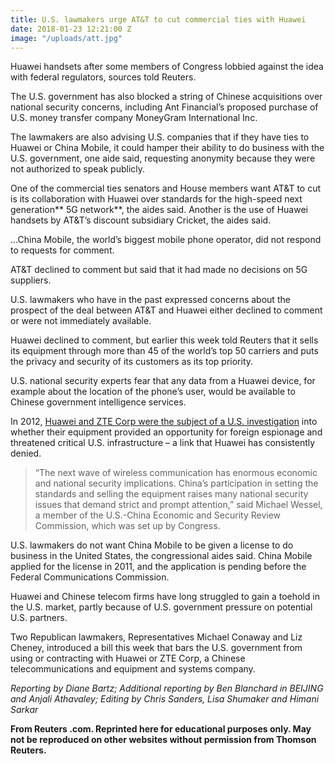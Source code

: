 ```yaml
---
title: U.S. lawmakers urge AT&T to cut commercial ties with Huawei
date: 2018-01-23 12:21:00 Z
image: "/uploads/att.jpg"
---
```


Huawei handsets after some members of Congress lobbied against the idea with federal regulators, sources told Reuters.

The U.S. government has also blocked a string of Chinese acquisitions over national security concerns, including Ant Financial’s proposed purchase of U.S. money transfer company MoneyGram International Inc.

The lawmakers are also advising U.S. companies that if they have ties to Huawei or China Mobile, it could hamper their ability to do business with the U.S. government, one aide said, requesting anonymity because they were not authorized to speak publicly.

One of the commercial ties senators and House members want AT&T to cut is its collaboration with Huawei over standards for the high-speed next generation** 5G network**, the aides said. Another is the use of Huawei handsets by AT&T’s discount subsidiary Cricket, the aides said.

…China Mobile, the world’s biggest mobile phone operator, did not respond to requests for comment.

AT&T declined to comment but said that it had made no decisions on 5G suppliers.

U.S. lawmakers who have in the past expressed concerns about the prospect of the deal between AT&T and Huawei either declined to comment or were not immediately available.

Huawei declined to comment, but earlier this week told Reuters that it sells its equipment through more than 45 of the world’s top 50 carriers and puts the privacy and security of its customers as its top priority.

U.S. national security experts fear that any data from a Huawei device, for example about the location of the phone’s user, would be available to Chinese government intelligence services.

In 2012, [Huawei and ZTE Corp were the subject of a U.S. investigation](https://www.studentnewsdaily.com/daily-news-article/china-tech-giant-under-fire/) into whether their equipment provided an opportunity for foreign espionage and threatened critical U.S. infrastructure – a link that Huawei has consistently denied.

> “The next wave of wireless communication has enormous economic and national security implications. China’s participation in setting the standards and selling the equipment raises many national security issues that demand strict and prompt attention,” said Michael Wessel, a member of the U.S.-China Economic and Security Review Commission, which was set up by Congress.

U.S. lawmakers do not want China Mobile to be given a license to do business in the United States, the congressional aides said. China Mobile applied for the license in 2011, and the application is pending before the Federal Communications Commission.

Huawei and Chinese telecom firms have long struggled to gain a toehold in the U.S. market, partly because of U.S. government pressure on potential U.S. partners.

Two Republican lawmakers, Representatives Michael Conaway and Liz Cheney, introduced a bill this week that bars the U.S. government from using or contracting with Huawei or ZTE Corp, a Chinese telecommunications and equipment and systems company.

*Reporting by Diane Bartz; Additional reporting by Ben Blanchard in BEIJING and Anjali Athavaley; Editing by Chris Sanders, Lisa Shumaker and Himani Sarkar*

**From Reuters .com. Reprinted here for educational purposes only. May not be reproduced on other websites without permission from Thomson Reuters.**